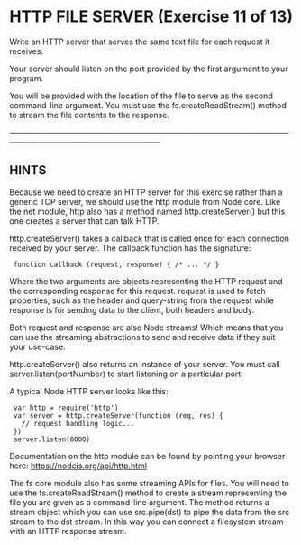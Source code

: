 # HTTP FILE SERVER (Exercise 11 of 13)

  Write an HTTP server that serves the same text file for each request it
  receives.

  Your server should listen on the port provided by the first argument to
  your program.

  You will be provided with the location of the file to serve as the second
  command-line argument. You must use the fs.createReadStream() method to
  stream the file contents to the response.

 ─────────────────────────────────────────────────────────────────────────────

 ## HINTS

  Because we need to create an HTTP server for this exercise rather than a
  generic TCP server, we should use the http module from Node core. Like the
  net module, http also has a method named http.createServer() but this one
  creates a server that can talk HTTP.

  http.createServer() takes a callback that is called once for each
  connection received by your server. The callback function has the
  signature:

     function callback (request, response) { /* ... */ }

  Where the two arguments are objects representing the HTTP request and the
  corresponding response for this request. request is used to fetch
  properties, such as the header and query-string from the request while
  response is for sending data to the client, both headers and body.

  Both request and response are also Node streams! Which means that you can
  use the streaming abstractions to send and receive data if they suit your
  use-case.

  http.createServer() also returns an instance of your server. You must call
  server.listen(portNumber) to start listening on a particular port.

  A typical Node HTTP server looks like this:

     var http = require('http')
     var server = http.createServer(function (req, res) {
       // request handling logic...
     })
     server.listen(8000)

  Documentation on the http module can be found by pointing your browser
  here:
  https://nodejs.org/api/http.html

  The fs core module also has some streaming APIs for files. You will need
  to use the fs.createReadStream() method to create a stream representing
  the file you are given as a command-line argument. The method returns a
  stream object which you can use src.pipe(dst) to pipe the data from the
  src stream to the dst stream. In this way you can connect a filesystem
  stream with an HTTP response stream.